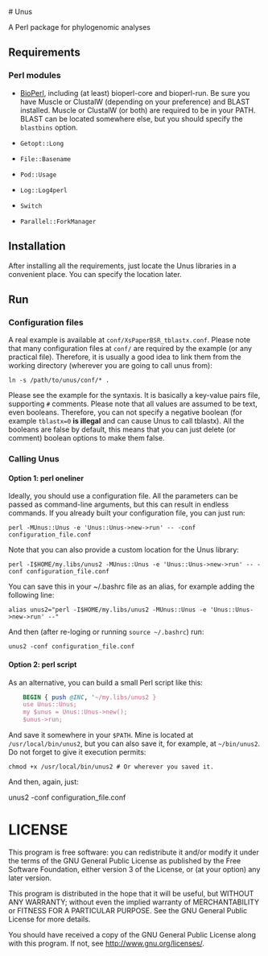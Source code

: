 # Unus

A Perl package for phylogenomic analyses

## Requirements

### Perl modules

*   [BioPerl](http://www.bioperl.org), including (at least) bioperl-core and bioperl-run.
    Be sure you have Muscle or ClustalW (depending on your preference) and BLAST installed.
    Muscle or ClustalW (or both) are required to be in your PATH.  BLAST can be located
    somewhere else, but you should specify the `blastbins` option.

*   `Getopt::Long`

*   `File::Basename`

*   `Pod::Usage`

*   `Log::Log4perl`

*   `Switch`

*   `Parallel::ForkManager`

## Installation

After installing all the requirements, just locate the Unus libraries in a convenient place.
You can specify the location later.

## Run

### Configuration files

A real example is available at `conf/XsPaperBSR_tblastx.conf`.  Please note that many configuration files
at `conf/` are required by the example (or any practical file).  Therefore, it is usually a good idea to
link them from the working directory (wherever you are going to call unus from):

    ln -s /path/to/unus/conf/* .

Please see the example for the syntaxis.  It is basically a key-value pairs file, supporting `#` comments.
Please note that all values are assumed to be text, even booleans.  Therefore, you can not specify a negative
boolean (for example `tblastx=0` **is illegal** and can cause Unus to call tblastx).  All the booleans are
false by default, this means that you can just delete (or comment) boolean options to make them false.

### Calling Unus

#### Option 1: perl oneliner

Ideally, you should use a configuration file.  All the parameters can be passed as command-line arguments,
but this can result in endless commands.  If you already built your configuration file, you can just run:

    perl -MUnus::Unus -e 'Unus::Unus->new->run' -- -conf configuration_file.conf

Note that you can also provide a custom location for the Unus library:

    perl -I$HOME/my.libs/unus2 -MUnus::Unus -e 'Unus::Unus->new->run' -- -conf configuration_file.conf

You can save this in your ~/.bashrc file as an alias, for example adding the following line:

    alias unus2="perl -I$HOME/my.libs/unus2 -MUnus::Unus -e 'Unus::Unus->new->run' --"

And then (after re-loging or running `source ~/.bashrc`) run:

    unus2 -conf configuration_file.conf

#### Option 2: perl script

As an alternative, you can build a small Perl script like this:

```perl
    BEGIN { push @INC, '~/my.libs/unus2 }
    use Unus::Unus;
    my $unus = Unus::Unus->new();
    $unus->run;
```

And save it somewhere in your `$PATH`.  Mine is located at `/usr/local/bin/unus2`, but you can also save it, for
example, at `~/bin/unus2`.  Do not forget to give it execution permits:

    chmod +x /usr/local/bin/unus2 # Or wherever you saved it.

And then, again, just:

   unus2 -conf configuration_file.conf


# LICENSE

This program is free software: you can redistribute it and/or modify
it under the terms of the GNU General Public License as published by
the Free Software Foundation, either version 3 of the License, or
(at your option) any later version.

This program is distributed in the hope that it will be useful,
but WITHOUT ANY WARRANTY; without even the implied warranty of
MERCHANTABILITY or FITNESS FOR A PARTICULAR PURPOSE.  See the
GNU General Public License for more details.

You should have received a copy of the GNU General Public License
along with this program.  If not, see <http://www.gnu.org/licenses/>.
